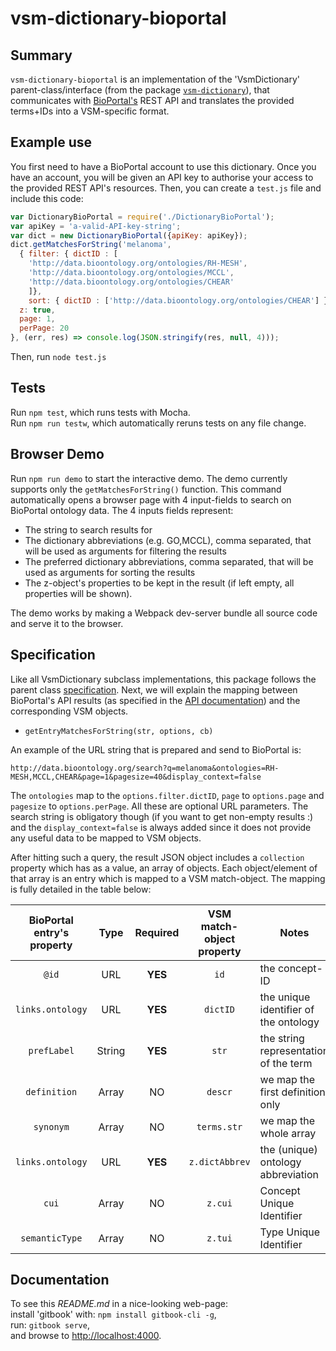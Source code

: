 # vsm-dictionary-bioportal

## Summary

`vsm-dictionary-bioportal` is an implementation 
of the 'VsmDictionary' parent-class/interface (from the package
[`vsm-dictionary`](https://github.com/vsmjs/vsm-dictionary)), that
communicates with [BioPortal's](https://bioportal.bioontology.org/) 
REST API and translates the provided terms+IDs into a VSM-specific format.

## Example use

You first need to have a BioPortal account to use this dictionary. Once you 
have an account, you will be given an API key to authorise your access to 
the provided REST API's resources. Then, you can create a `test.js` file and
include this code:

```javascript
var DictionaryBioPortal = require('./DictionaryBioPortal');
var apiKey = 'a-valid-API-key-string';
var dict = new DictionaryBioPortal({apiKey: apiKey});
dict.getMatchesForString('melanoma', 
  { filter: { dictID : [
    'http://data.bioontology.org/ontologies/RH-MESH',
    'http://data.bioontology.org/ontologies/MCCL',
    'http://data.bioontology.org/ontologies/CHEAR' 
    ]},
    sort: { dictID : ['http://data.bioontology.org/ontologies/CHEAR'] },
  z: true,
  page: 1,
  perPage: 20 
}, (err, res) => console.log(JSON.stringify(res, null, 4)));
```
Then, run `node test.js`

## Tests

Run `npm test`, which runs tests with Mocha.  
Run `npm run testw`, which automatically reruns tests on any
file change.

## Browser Demo 

Run `npm run demo` to start the interactive demo.
The demo currently supports only the `getMatchesForString()` function.
This command automatically opens a browser page with 4 input-fields to
search on BioPortal ontology data. The 4 inputs fields represent:
+ The string to search results for
+ The dictionary abbreviations (e.g. GO,MCCL), comma separated, that 
will be used as arguments for filtering the results
+ The preferred dictionary abbreviations, comma separated, that 
will be used as arguments for sorting the results
+ The z-object's properties to be kept in the result (if left empty, 
all properties will be shown).

The demo works by making a Webpack dev-server bundle all source code 
and serve it to the browser.

## Specification

Like all VsmDictionary subclass implementations, this package follows
the parent class
[specification](https://github.com/vsmjs/vsm-dictionary/blob/master/Dictionary.spec.md).
Next, we will explain the mapping between BioPortal's API 
results (as specified in the [API documentation](http://data.bioontology.org/documentation))
and the corresponding VSM objects.

- `getEntryMatchesForString(str, options, cb)`

An example of the URL string that is prepared and send to BioPortal is:

`http://data.bioontology.org/search?q=melanoma&ontologies=RH-MESH,MCCL,CHEAR&page=1&pagesize=40&display_context=false`

The `ontologies` map to the `options.filter.dictID`, `page` to `options.page`
and `pagesize` to `options.perPage`. All these are optional URL parameters. 
The search string is obligatory though (if you want to get non-empty results :) 
and the `display_context=false` is always added since it does not provide any
useful data to be mapped to VSM objects.

After hitting such a query, the result JSON object includes a `collection` 
property which has as a value, an array of objects. Each object/element of 
that array is an entry which is mapped to a VSM match-object. The mapping is
fully detailed in the table below:

BioPortal entry's property | Type | Required | VSM match-object property | Notes  
:---:|:---:|:---:|:---:|---
`@id` | URL | **YES** | `id` | the concept-ID
`links.ontology` | URL | **YES** | `dictID` | the unique identifier of the ontology 
`prefLabel` | String | **YES** | `str` | the string representation of the term
`definition` | Array | NO | `descr` | we map the first definition only
`synonym` | Array | NO | `terms.str` | we map the whole array
`links.ontology` | URL | **YES** | `z.dictAbbrev` | the (unique) ontology abbreviation
`cui` | Array | NO | `z.cui` | Concept Unique Identifier
`semanticType` | Array | NO | `z.tui` | Type Unique Identifier

## Documentation

To see this *README.md* in a nice-looking web-page:  
install 'gitbook' with: `npm install gitbook-cli -g`,  
run: `gitbook serve`,  
and browse to [http://localhost:4000](http://localhost:4000).
